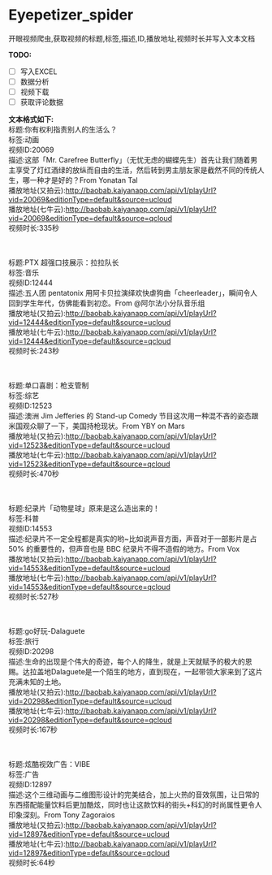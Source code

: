 # Eyepetizer_spider
开眼视频爬虫,获取视频的标题,标签,描述,ID,播放地址,视频时长并写入文本文档<br>

**TODO:**
- [ ] 写入EXCEL
- [ ] 数据分析
- [ ] 视频下载
- [ ] 获取评论数据

**文本格式如下:<br>**
标题:你有权利指责别人的生活么？<br> 
标签:动画<br>
视频ID:20069<br>
描述:这部「Mr. Carefree Butterfly」（无忧无虑的蝴蝶先生）首先让我们随着男主享受了灯红酒绿的放纵而自由的生活，然后转到男主朋友家是截然不同的传统人生，哪一种才是好的？From Yonatan Tal<br>
播放地址(又拍云):http://baobab.kaiyanapp.com/api/v1/playUrl?vid=20069&editionType=default&source=ucloud<br>
播放地址(七牛云):http://baobab.kaiyanapp.com/api/v1/playUrl?vid=20069&editionType=default&source=qcloud<br>
视频时长:335秒<br><br><br>


标题:PTX 超强口技展示：拉拉队长<br>
标签:音乐<br>
视频ID:12444<br>
描述:五人团 pentatonix 用阿卡贝拉演绎欢快虐狗曲「cheerleader」，瞬间令人回到学生年代，仿佛能看到初恋。From @阿尔法小分队音乐组<br>
播放地址(又拍云):http://baobab.kaiyanapp.com/api/v1/playUrl?vid=12444&editionType=default&source=ucloud<br>
播放地址(七牛云):http://baobab.kaiyanapp.com/api/v1/playUrl?vid=12444&editionType=default&source=qcloud<br>
视频时长:243秒<br><br><br>

标题:单口喜剧：枪支管制<br>
标签:综艺<br>
视频ID:12523<br>
描述:澳洲 Jim Jefferies 的 Stand-up Comedy 节目这次用一种混不吝的姿态跟米国观众聊了一下，美国持枪现状。From YBY on Mars<br>
播放地址(又拍云):http://baobab.kaiyanapp.com/api/v1/playUrl?vid=12523&editionType=default&source=ucloud<br>
播放地址(七牛云):http://baobab.kaiyanapp.com/api/v1/playUrl?vid=12523&editionType=default&source=qcloud<br>
视频时长:470秒<br><br><br>


标题:纪录片「动物星球」原来是这么造出来的！<br>
标签:科普<br>
视频ID:14553<br>
描述:纪录片不一定全程都是真实的哟~比如说声音方面，声音对于一部影片是占 50% 的重要性的，但声音也是 BBC 纪录片不得不造假的地方。From Vox<br>
播放地址(又拍云):http://baobab.kaiyanapp.com/api/v1/playUrl?vid=14553&editionType=default&source=ucloud<br>
播放地址(七牛云):http://baobab.kaiyanapp.com/api/v1/playUrl?vid=14553&editionType=default&source=qcloud<br>
视频时长:527秒<br><br><br>


标题:go好玩-Dalaguete<br>
标签:旅行<br>
视频ID:20298<br>
描述:生命的出现是个伟大的奇迹，每个人的降生，就是上天就赋予的极大的恩赐。达拉盖地Dalaguete是一个陌生的地方，直到现在，一起带领大家来到了这片充满未知的土地。<br>
播放地址(又拍云):http://baobab.kaiyanapp.com/api/v1/playUrl?vid=20298&editionType=default&source=ucloud<br>
播放地址(七牛云):http://baobab.kaiyanapp.com/api/v1/playUrl?vid=20298&editionType=default&source=qcloud<br>
视频时长:167秒<br><br><br>


标题:炫酷视效广告：VIBE<br>
标签:广告<br>
视频ID:12897<br>
描述:这个三维动画与二维图形设计的完美结合，加上火热的音效氛围，让日常的东西搭配能量饮料后更加酷炫，同时也让这款饮料的街头+科幻的时尚属性更令人印象深刻。From Tony Zagoraios<br>
播放地址(又拍云):http://baobab.kaiyanapp.com/api/v1/playUrl?vid=12897&editionType=default&source=ucloud<br>
播放地址(七牛云):http://baobab.kaiyanapp.com/api/v1/playUrl?vid=12897&editionType=default&source=qcloud<br>
视频时长:64秒<br><br><br>


